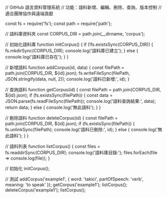 // GitHub 語言資料管理系統 // 功能：語料新增、編輯、刪除、查詢、版本控制 // 適合團隊協作與遠端貢獻

const fs = require('fs'); const path = require('path');

// 語料庫資料夾 const CORPUS_DIR = path.join(__dirname, 'corpus');

// 初始化語料庫 function initCorpus() { if (!fs.existsSync(CORPUS_DIR)) { fs.mkdirSync(CORPUS_DIR); console.log('語料庫已建立'); } else { console.log('語料庫已存在'); } }

// 新增語料 function addCorpus(id, data) { const filePath = path.join(CORPUS_DIR, ${id}.json); fs.writeFileSync(filePath, JSON.stringify(data, null, 2)); console.log('語料已新增:', id); }

// 查詢語料 function getCorpus(id) { const filePath = path.join(CORPUS_DIR, ${id}.json); if (fs.existsSync(filePath)) { const data = JSON.parse(fs.readFileSync(filePath)); console.log('語料查詢結果:', data); return data; } else { console.log('無此語料'); } }

// 刪除語料 function deleteCorpus(id) { const filePath = path.join(CORPUS_DIR, ${id}.json); if (fs.existsSync(filePath)) { fs.unlinkSync(filePath); console.log('語料已刪除:', id); } else { console.log('無此語料'); } }

// 語料列表 function listCorpus() { const files = fs.readdirSync(CORPUS_DIR); console.log('語料庫目錄:'); files.forEach(file => console.log(file)); }

// 初始化 initCorpus();

// 測試 addCorpus('example1', { word: 'takici', partOfSpeech: 'verb', meaning: 'to speak' }); getCorpus('example1'); listCorpus(); deleteCorpus('example1'); listCorpus();

